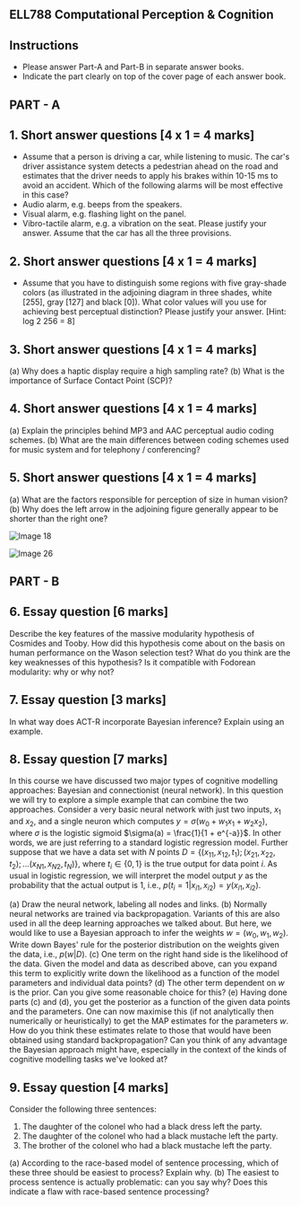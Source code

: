 ## ELL788 Computational Perception & Cognition

## Instructions

- Please answer Part-A and Part-B in separate answer books.
- Indicate the part clearly on top of the cover page of each answer book.

## PART - A

## 1. Short answer questions [4 x 1 = 4 marks]

* Assume that a person is driving a car, while listening to music. The car's driver assistance system detects a pedestrian ahead on the road and estimates that the driver needs to apply his brakes within 10-15 ms to avoid an accident. Which of the following alarms will be most effective in this case?
* Audio alarm, e.g. beeps from the speakers.
* Visual alarm, e.g. flashing light on the panel.
* Vibro-tactile alarm, e.g. a vibration on the seat.
Please justify your answer. Assume that the car has all the three provisions.

## 2. Short answer questions [4 x 1 = 4 marks]

* Assume that you have to distinguish some regions with five gray-shade colors (as illustrated in the adjoining diagram in three shades, white [255], gray [127] and black [0]). What color values will you use for achieving best perceptual distinction? Please justify your answer. [Hint: log 2 256 = 8]

## 3. Short answer questions [4 x 1 = 4 marks]

(a) Why does a haptic display require a high sampling rate?
(b) What is the importance of Surface Contact Point (SCP)?

## 4. Short answer questions [4 x 1 = 4 marks]

(a) Explain the principles behind MP3 and AAC perceptual audio coding schemes.
(b) What are the main differences between coding schemes used for music system and for telephony / conferencing?

## 5. Short answer questions [4 x 1 = 4 marks]

(a) What are the factors responsible for perception of size in human vision?
(b) Why does the left arrow in the adjoining figure generally appear to be shorter than the right one?

![Image 18](images/ell788_maj-img-1.png)

![Image 26](images/ell788_maj-img-2.png)

## PART - B

## 6. Essay question [6 marks]

Describe the key features of the massive modularity hypothesis of Cosmides and Tooby. How did this hypothesis come about on the basis on human performance on the Wason selection test? What do you think are the key weaknesses of this hypothesis? Is it compatible with Fodorean modularity: why or why not?

## 7. Essay question [3 marks]

In what way does ACT-R incorporate Bayesian inference? Explain using an example.

## 8. Essay question [7 marks]

In this course we have discussed two major types of cognitive modelling approaches: Bayesian and connectionist (neural network). In this question we will try to explore a simple example that can combine the two approaches. Consider a very basic neural network with just two inputs, $x_1$ and $x_2$, and a single neuron which computes $y = \sigma(w_0 + w_1 x_1 + w_2 x_2)$, where $\sigma$ is the logistic sigmoid $\sigma(a) = \frac{1}{1 + e^{-a}}$. In other words, we are just referring to a standard logistic regression model. Further suppose that we have a data set with $N$ points $D = \{(x_{11}, x_{12}, t_1); (x_{21}, x_{22}, t_2); ... (x_{N1}, x_{N2}, t_N)\}$, where $t_i \in \{0, 1\}$ is the true output for data point $i$. As usual in logistic regression, we will interpret the model output $y$ as the probability that the actual output is 1, i.e., $p(t_i = 1|x_{i1}, x_{i2}) = y(x_{i1}, x_{i2})$.

(a) Draw the neural network, labeling all nodes and links.
(b) Normally neural networks are trained via backpropagation. Variants of this are also used in all the deep learning approaches we talked about. But here, we would like to use a Bayesian approach to infer the weights $w = (w_0, w_1, w_2)$. Write down Bayes' rule for the posterior distribution on the weights given the data, i.e., $p(w|D)$.
(c) One term on the right hand side is the likelihood of the data. Given the model and data as described above, can you expand this term to explicitly write down the likelihood as a function of the model parameters and individual data points?
(d) The other term dependent on $w$ is the prior. Can you give some reasonable choice for this?
(e) Having done parts (c) and (d), you get the posterior as a function of the given data points and the parameters. One can now maximise this (if not analytically then numerically or heuristically) to get the MAP estimates for the parameters $w$. How do you think these estimates relate to those that would have been obtained using standard backpropagation? Can you think of any advantage the Bayesian approach might have, especially in the context of the kinds of cognitive modelling tasks we've looked at?

## 9. Essay question [4 marks]

Consider the following three sentences:

1. The daughter of the colonel who had a black dress left the party.
2. The daughter of the colonel who had a black mustache left the party.
3. The brother of the colonel who had a black mustache left the party.

(a) According to the race-based model of sentence processing, which of these three should be easiest to process? Explain why.
(b) The easiest to process sentence is actually problematic: can you say why? Does this indicate a flaw with race-based sentence processing?
